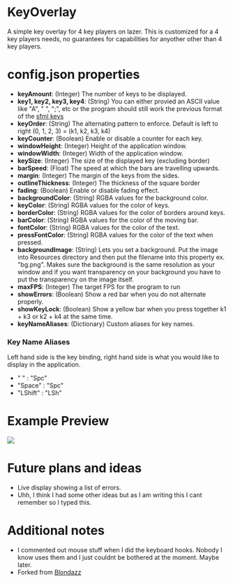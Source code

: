 
# KeyOverlay
 A simple key overlay for 4 key players on lazer. This is customized for a 4 key players needs, no guarantees for capabilities for anyother other than 4 key players.

# config.json properties
- **keyAmount**: (Integer) The number of keys to be displayed.
- **key1, key2, key3, key4**: (String) You can either provied an ASCII value like "A", " ", ";", etc or the program should still work the previous format of the [sfml keys](https://www.sfml-dev.org/documentation/2.5.1/classsf_1_1Keyboard.php#acb4cacd7cc5802dec45724cf3314a142)
- **keyOrder**: (String) The alternating pattern to enforce. Default is left to right (0, 1, 2, 3) = (k1, k2, k3, k4)
- **keyCounter**: (Boolean) Enable or disable a counter for each key.
- **windowHeight**: (Integer) Height of the application window.
- **windowWidth**: (Integer) Width of the application window.
- **keySize**: (Integer) The size of the displayed key (excluding border)
- **barSpeed**: (Float) The speed at which the bars are travelling upwards.
- **margin**: (Integer) The margin of the keys from the sides.
- **outlineThickness**: (Integer) The thickness of the square border
- **fading**: (Boolean) Enable or disable fading effect.
- **backgroundColor**: (String) RGBA values for the background color.
- **keyColor**: (String) RGBA values for the color of keys.
- **borderColor**: (String) RGBA values for the color of borders around keys.
- **barColor**: (String) RGBA values for the color of the moving bar.
- **fontColor**: (String) RGBA values for the color of the text.
- **pressFontColor**: (String) RGBA values for the color of the text when pressed.
- **backgroundImage**: (String) Lets you set a background. Put the image into Resources directory and then put the filename into this property ex. "bg.png". Makes sure the background is the same resolution as your window and if you want transparency on your background you have to put the transparency on the image itself.
- **maxFPS**: (Integer) The target FPS for the program to run
- **showErrors**: (Boolean) Show a red bar when you do not alternate properly.
- **showKeyLock**: (Boolean) Show a yellow bar when you press together k1 + k3 or k2 + k4 at the same time.
- **keyNameAliases**: (Dictionary) Custom aliases for key names.

### Key Name Aliases

Left hand side is the key binding, right hand side is what you would like to display in the application.

- " " : "Spc"
- "Space" : "Spc"
- "LShift" : "LSh"

# Example Preview

![](https://i.imgur.com/rwW2gba.gif)

# Future plans and ideas
- Live display showing a list of errors.
- Uhh, I think I had some other ideas but as I am writing this I cant remember so I typed this.

# Additional notes
- I commented out mouse stuff when I did the keyboard hooks. Nobody I know uses them and I just couldnt be bothered at the moment. Maybe later.
- Forked from [Blondazz](https://github.com/Blondazz/KeyOverlay)
